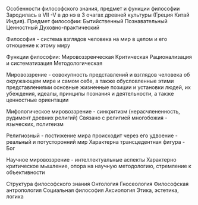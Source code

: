 Особенности философского знания, предмет и функции философии 
Зародилась в VII -V в до нэ в 3 очагах древней культуры (Греция Китай Индия).
Предмет философии:
Бытийственный
Познавательный
Ценностный
Духовно-практический

Философия - система взглядов человека на мир в целом и его отношение к этому миру

Функции философии:
Мировоззренческая 
Критическая
Рационализация и систематизация
Методологическая

Мировоззрение - совокупность представлений и взглядов человека об окружающем мире и самом себе, а также обусловленные этими представлениями основные жизненные позиции и установки людей, их убеждения, идеалы, принципы познания и деятельности, а также ценностные ориентации

Мифологическое мировоззрение - синкритизм (нерасчлененность, рудимент древних религий)
Связано с религией многобожия - языческих, политеизм

Религиозный - постижение мира происходит через его удвоение - реальный и потусторонний мир
Характерна трансцедентная фигура - Бог

Научное мировоззрение - интеллектуальные аспекты
Характерно критическое мышление, опора на научную методологию, стремление к объективности

Структура философского знания
Онтология
Гносеология
Философская антропология
Социальная философия 
Аксиология
Этика, эстетика, логика